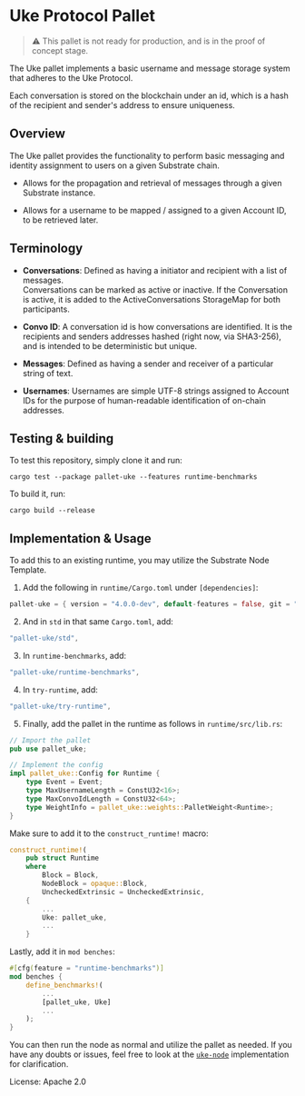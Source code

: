 # Uke Protocol Pallet
> :warning: This pallet is not ready for production, and is in the proof of concept stage.

The Uke pallet implements a basic username and message storage system that adheres to the Uke Protocol.

Each conversation is stored on the blockchain under an id, which is a hash of the recipient and sender's address to ensure uniqueness. 

## Overview

The Uke pallet provides the functionality to perform basic messaging and identity assignment to
users on a given Substrate chain.

- Allows for the propagation and retrieval of messages through a given Substrate instance.

- Allows for a username to be mapped / assigned to a given Account ID, to be retrieved later.

## Terminology

- **Conversations**: Defined as having a initiator and recipient with a list of messages.  
  Conversations can be marked as active or inactive. If the Conversation is active, it is
  added to the ActiveConversations StorageMap for both participants.

- **Convo ID**: A conversation id is how conversations are identified. It is the recipients and senders addresses hashed (right now, via SHA3-256), and is intended to be deterministic but unique.

- **Messages**: Defined as having a sender and receiver of a particular string of text.

- **Usernames**: Usernames are simple UTF-8 strings assigned to Account IDs for the purpose of human-readable identification
  of on-chain addresses.

## Testing & building

To test this repository, simply clone it and run:

```
cargo test --package pallet-uke --features runtime-benchmarks
```

To build it, run:

```
cargo build --release
```

## Implementation & Usage

To add this to an existing runtime, you may utilize the Substrate Node Template.

1.  Add the following in `runtime/Cargo.toml` under `[dependencies]`:

```rust
pallet-uke = { version = "4.0.0-dev", default-features = false, git = "https://github.com/Uke-Messaging/uke-pallet.git", branch = "main" }
```

2. And in `std` in that same `Cargo.toml`, add:

```rust
"pallet-uke/std",
```

3. In `runtime-benchmarks`, add:

```rust
"pallet-uke/runtime-benchmarks",
```

4. In `try-runtime`, add:

```rust
"pallet-uke/try-runtime",
```

5. Finally, add the pallet in the runtime as follows in `runtime/src/lib.rs`:

```rust
// Import the pallet
pub use pallet_uke;
```

```rust
// Implement the config
impl pallet_uke::Config for Runtime {
	type Event = Event;
	type MaxUsernameLength = ConstU32<16>;
	type MaxConvoIdLength = ConstU32<64>;
	type WeightInfo = pallet_uke::weights::PalletWeight<Runtime>;
}
```

Make sure to add it to the `construct_runtime!` macro:

```rust
construct_runtime!(
	pub struct Runtime
	where
		Block = Block,
		NodeBlock = opaque::Block,
		UncheckedExtrinsic = UncheckedExtrinsic,
	{
        ...
		Uke: pallet_uke,
        ...
    }
```

Lastly, add it in `mod benches`:

```rust
#[cfg(feature = "runtime-benchmarks")]
mod benches {
	define_benchmarks!(
        ...
		[pallet_uke, Uke]
        ...
	);
}
```

You can then run the node as normal and utilize the pallet as needed.  If you have any doubts or issues, feel free to look at the [`uke-node`](https://github.com/Uke-Messaging/uke-node) implementation for clarification.

License: Apache 2.0



